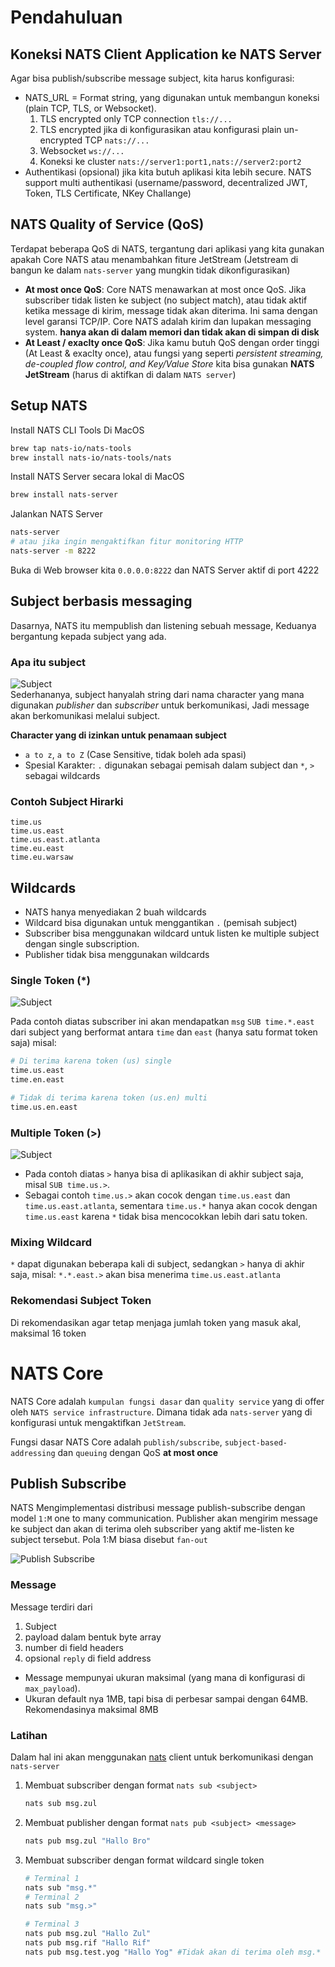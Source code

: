 # Pendahuluan
## Koneksi NATS Client Application ke NATS Server

Agar bisa publish/subscribe message subject, kita harus konfigurasi:
- NATS_URL = Format string, yang digunakan untuk membangun koneksi (plain TCP, TLS, or Websocket).
  1. TLS encrypted only TCP connection `tls://...`
  2. TLS encrypted jika di konfigurasikan atau konfigurasi plain un-encrypted TCP `nats://...`
  3. Websocket `ws://...`
  4. Koneksi ke cluster `nats://server1:port1,nats://server2:port2`
- Authentikasi (opsional) jika kita butuh aplikasi kita lebih secure. NATS support multi authentikasi (username/password, decentralized JWT, Token, TLS Certificate, NKey Challange)


## NATS Quality of Service (QoS)
Terdapat beberapa QoS di NATS, tergantung dari aplikasi yang kita gunakan apakah Core NATS atau menambahkan fiture JetStream (Jetstream di bangun ke dalam `nats-server` yang mungkin tidak dikonfigurasikan)
- **At most once QoS**: Core NATS menawarkan at most once QoS. Jika subscriber tidak listen ke subject (no subject match), atau tidak aktif ketika message di kirim, message tidak akan diterima. Ini sama dengan level garansi TCP/IP. Core NATS adalah kirim dan lupakan messaging system. **hanya akan di dalam memori dan tidak akan di simpan di disk**
- **At Least / exaclty once QoS**: Jika kamu butuh QoS dengan order tinggi (At Least & exaclty once), atau fungsi yang seperti *persistent streaming, de-coupled flow control, and Key/Value Store* kita bisa gunakan **NATS JetStream** (harus di aktifkan di dalam `NATS server`)

## Setup NATS

Install NATS CLI Tools Di MacOS
```bash
brew tap nats-io/nats-tools
brew install nats-io/nats-tools/nats
```

Install NATS Server secara lokal di MacOS
```bash
brew install nats-server
```

Jalankan NATS Server
```bash
nats-server
# atau jika ingin mengaktifkan fitur monitoring HTTP
nats-server -m 8222
```
Buka di Web browser kita `0.0.0.0:8222` dan NATS Server aktif di port 4222

## Subject berbasis messaging
Dasarnya, NATS itu mempublish dan listening sebuah message, Keduanya bergantung kepada subject yang ada.

### **Apa itu subject**
![Subject](out/subject/Subject.png) </br>
Sederhananya, subject hanyalah string dari nama character yang mana digunakan *publisher* dan *subscriber* untuk berkomunikasi, Jadi message akan berkomunikasi melalui subject.

**Character yang di izinkan untuk penamaan subject**
- `a to z`, `a to Z` (Case Sensitive, tidak boleh ada spasi)
- Spesial Karakter: `.` digunakan sebagai pemisah dalam subject dan `*`, `>` sebagai wildcards


### **Contoh Subject Hirarki**
```
time.us
time.us.east
time.us.east.atlanta
time.eu.east
time.eu.warsaw
```

## **Wildcards**
- NATS hanya menyediakan 2 buah wildcards
- Wildcard bisa digunakan untuk menggantikan `.` (pemisah subject)
- Subscriber bisa menggunakan wildcard untuk listen ke multiple subject dengan single subscription.
- Publisher tidak bisa menggunakan wildcards

### Single Token (*)
![Subject](out/wildcardSingleToken/WildcardSingleToken.png) </br>

Pada contoh diatas subscriber ini akan mendapatkan `msg` `SUB time.*.east` dari subject yang berformat antara `time` dan `east` (hanya satu format token saja)
misal:
```bash
# Di terima karena token (us) single
time.us.east
time.en.east

# Tidak di terima karena token (us.en) multi
time.us.en.east
```

### Multiple Token (>)
![Subject](out/wildcardMultipleToken/WildcardMultipleToken.png) </br>

- Pada contoh diatas `>` hanya bisa di aplikasikan di akhir subject saja, misal `SUB time.us.>`.
- Sebagai contoh `time.us.>` akan cocok dengan `time.us.east` dan `time.us.east.atlanta`, sementara `time.us.*` hanya akan cocok dengan `time.us.east` karena `*` tidak bisa mencocokkan lebih dari satu token.

### Mixing Wildcard
`*` dapat digunakan beberapa kali di subject, sedangkan `>` hanya di akhir saja, misal: `*.*.east.>` akan bisa menerima `time.us.east.atlanta`

### Rekomendasi Subject Token
Di rekomendasikan agar tetap menjaga jumlah token yang masuk akal, maksimal 16 token

# NATS Core

NATS Core adalah `kumpulan fungsi dasar` dan `quality service` yang di offer oleh `NATS service infrastructure`. Dimana tidak ada `nats-server` yang di konfigurasi untuk mengaktifkan `JetStream`.

Fungsi dasar NATS Core adalah `publish/subscribe`, `subject-based-addressing` dan `queuing` dengan QoS **at most once**

## Publish Subscribe
NATS Mengimplementasi distribusi message publish-subscribe dengan model `1:M` one to many communication. Publisher akan mengirim message ke subject dan akan di terima oleh subscriber yang aktif me-listen ke subject tersebut. Pola 1:M biasa disebut `fan-out`

![Publish Subscribe](./out/publishSubscribe/PublishSubscribe.png) </br>

### Message
Message terdiri dari
  1. Subject
  2. payload dalam bentuk byte array
  3. number di field headers
  4. opsional `reply` di field address
   
- Message mempunyai ukuran maksimal (yang mana di konfigurasi di `max_payload`).
- Ukuran default nya 1MB, tapi bisa di perbesar sampai dengan 64MB. Rekomendasinya maksimal 8MB

### Latihan
Dalam hal ini akan menggunakan [nats](https://docs.nats.io/nats-concepts/what-is-nats/walkthrough_setup) client untuk berkomunikasi dengan `nats-server`
1. Membuat subscriber dengan format `nats sub <subject>`
   ```bash
   nats sub msg.zul
   ```
2. Membuat publisher dengan format `nats pub <subject> <message>`
   ```bash
   nats pub msg.zul "Hallo Bro"
   ```
3. Membuat subscriber dengan format wildcard single token 
   ```bash
   # Terminal 1
   nats sub "msg.*"
   # Terminal 2
   nats sub "msg.>"

   # Terminal 3
   nats pub msg.zul "Hallo Zul"
   nats pub msg.rif "Hallo Rif"
   nats pub msg.test.yog "Hallo Yog" #Tidak akan di terima oleh msg.* diterima oleh msg.>
   ```